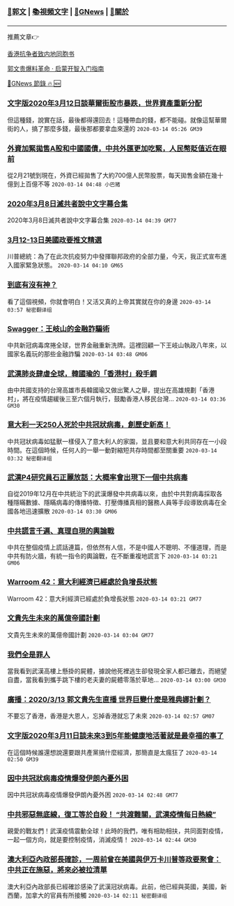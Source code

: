 ###  [:eagle:郭文](https://github.com/ourhimalayas/txt) | [:books:視頻文字](https://github.com/ourhimalayas/txt/blob/master/content/README.md) | [:newspaper:GNews](https://github.com/ourhimalayas/txt/blob/master/content/gnews/README.md) | [:pray:關於](https://github.com/ourhimalayas/home/tree/master/about)
---

推薦文章:point_right:

[香港抗争者致内地同胞书](https://github.com/ourhimalayas/news/blob/master/2019/08/a_letter_from_the_hong_kong_people.md)

[郭文贵爆料革命 · 启蒙开智入门指南](https://github.com/ourhimalayas/txt/issues/1)

[:newspaper:GNews 節錄 :fire: :new:](https://github.com/ourhimalayas/txt/blob/master/content/gnews/README.md) 



### [文字版2020年3月12日談華爾街股市暴跌，世界資產重新分配](/content/gnews/1/README.md)

但這種錢，說實在話，最後都得還回去！這種帶血的錢，都不能碰。就像這幫華爾街的人，搞了那麼多錢，最後那都要拿血來還的  `2020-03-14 05:26 GM39`

### [外資加緊拋售A股和中國國債，中共外匯更加吃緊，人民幣貶值近在眼前](/content/gnews/2/README.md)

從2月21號到現在，外資已經拋售了大約700億人民幣股票，每天拋售金額在幾十億到上百億不等  `2020-03-14 04:48 小巴猪`

### [2020年3月8日滅共者說中文字幕合集](/content/gnews/3/README.md)

2020年3月8日滅共者說中文字幕合集  `2020-03-14 04:39 GM77`

### [3月12-13日美國政要推文精選](/content/gnews/4/README.md)

川普總統：為了在此次抗疫努力中發揮聯邦政府的全部力量，今天，我正式宣布進入國家緊急狀態。  `2020-03-14 04:10 GM65`

### [到底有沒有神？](/content/gnews/5/README.md)

看了這個視頻，你就會明白！又活又真的上帝其實就在你的身邊  `2020-03-14 03:57 秘密翻译组`

### [Swagger：王岐山的金融詐騙術](/content/gnews/6/README.md)

中共新冠病毒席捲全球，世界金融重新洗牌。這裡回顧一下王岐山執政八年來，以國家名義玩的那些金融詐騙  `2020-03-14 03:48 GM06`

### [武漢肺炎肆虐全球，韓國瑜的「香港村」殺手鐧](/content/gnews/7/README.md)

由中共國支持的台灣高雄市長韓國瑜又做出驚人之舉，提出在高雄規劃「香港村」，將在疫情趨緩後三至六個月執行，鼓勵香港人移民台灣...  `2020-03-14 03:36 GM30`

### [意大利一天250人死於中共冠狀病毒，創歷史新高！](/content/gnews/8/README.md)

中共冠狀病毒如猛獸一樣侵入了意大利人的家園，並且要和意大利共同存在一小段時間。在這個時候，任何人的一舉一動對縮短共存時間都至關重要  `2020-03-14 03:32 秘密翻译组`

### [武漢P4研究員石正麗放話：大概率會出現下一個中共病毒](/content/gnews/9/README.md)

自從2019年12月在中共統治下的武漢爆發中共病毒以來，由於中共對病毒採取各種隱瞞數據、隱瞞病毒的傳播特徵、打壓傳播真相的醫務人員等手段導致病毒在全國各地迅速擴散  `2020-03-14 03:30 GM06`

### [中共謊言千遍、真理自現的輿論戰](/content/gnews/10/README.md)

中共在整個疫情上謊話連篇，但依然有人信，不是中國人不聰明、不懂道理，而是中共有防火牆，有統一指令的輿論戰，在不斷重複地謊言下  `2020-03-14 03:21 GM06`

### [Warroom 42：意大利經濟已經處於負增長狀態](/content/gnews/11/README.md)

Warroom 42：意大利經濟已經處於負增長狀態  `2020-03-14 03:21 GM77`

### [文貴先生未來的萬億帝國計劃](/content/gnews/12/README.md)

文貴先生未來的萬億帝國計劃  `2020-03-14 03:04 GM77`

### [我們全是罪人](/content/gnews/13/README.md)

當我看到武漢高樓上懸掛的屍體，據說他死裡逃生卻發現全家人都已離去，而絕望自盡，當我看到攜手跳下樓的老夫妻的屍體零落於草地...  `2020-03-14 03:00 GM30`

### [廣播：2020/3/13 郭文貴先生直播 世界巨變什麼是雅典娜計劃？](/content/gnews/14/README.md)

不要忘了香港，香港是大恩人，忘掉香港就忘了未來  `2020-03-14 02:57 GM07`

### [文字版2020年3月11日談未來3到5年能健康地活著就是最幸福的事了](/content/gnews/15/README.md)

在這個時候誰還想說還要跟共產黨搞什麼經濟，那簡直是太瘋狂了  `2020-03-14 02:50 GM39`

### [因中共冠狀病毒疫情爆發伊朗內憂外困](/content/gnews/16/README.md)

因中共冠狀病毒疫情爆發伊朗內憂外困  `2020-03-14 02:48 GM77`

### [中共邪惡無底線，復工等於自殺！ “共渡難關，武漢疫情每日熱線”](/content/gnews/17/README.md)

親愛的戰友們！武漢疫情震動全球！此時的我們，唯有相助相扶，共同面對疫情，一起一個方向，就是要控制疫情，消滅疫情！  `2020-03-14 02:44 GM30`

### [澳大利亞內政部長確診，一周前曾在美國與伊万卡川普等政要聚會：中共正在施惡，將來必被拉清單](/content/gnews/18/README.md)

澳大利亞內政部長已經確診感染了武漢冠狀病毒。此前，他已經與英國，美國，新西蘭，加拿大的官員有所接觸  `2020-03-14 02:11 秘密翻译组`

